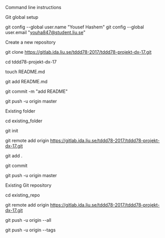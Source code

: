 Command line instructions




Git global setup



git config --global user.name "Yousef Hashem"
git config --global user.email "youha847@student.liu.se"

Create a new repository

git clone https://gitlab.ida.liu.se/tddd78-2017/tddd78-projekt-dx-17.git

cd tddd78-projekt-dx-17

touch README.md

git add README.md

git commit -m "add README"

git push -u origin master




Existing folder


cd existing_folder

git init

git remote add origin https://gitlab.ida.liu.se/tddd78-2017/tddd78-projekt-dx-17.git

git add .

git commit

git push -u origin master




Existing Git repository


cd existing_repo

git remote add origin https://gitlab.ida.liu.se/tddd78-2017/tddd78-projekt-dx-17.git

git push -u origin --all

git push -u origin --tags
